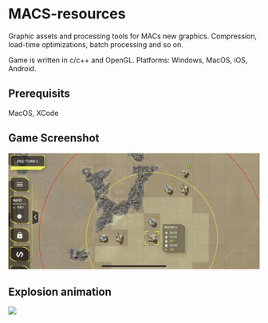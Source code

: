 # MACS-resources

Graphic assets and processing tools for MACs new graphics. Compression, load-time optimizations, batch processing and so on. 

Game is written in c/c++ and OpenGL. Platforms: Windows, MacOS, iOS, Android.

## Prerequisits
MacOS, XCode

## Game Screenshot
![](together_image.jpg)

## Explosion animation
![](together_video.gif)

